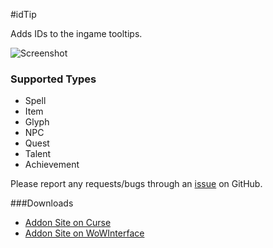 #idTip

Adds IDs to the ingame tooltips.

![Screenshot](http://i.imgur.com/PxPeCNP.jpg)

### Supported Types
- Spell
- Item
- Glyph
- NPC
- Quest
- Talent
- Achievement

Please report any requests/bugs through an [issue](https://github.com/silverwind/idTip/issues/new) on GitHub.

###Downloads
- [Addon Site on Curse](http://www.curse.com/addons/wow/spellid)
- [Addon Site on WoWInterface](http://www.wowinterface.com/downloads/fileinfo.php?id=17033)
